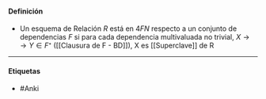 #### Definición
- Un esquema de Relación $R$ está en $4FN$ respecto a un conjunto de dependencias $F$ si para cada dependencia multivaluada no trivial, $X\rightarrow\rightarrow Y\in F⁺$  ([[Clausura de F - BD]]), X es [[Superclave]] de R
***
#### Etiquetas
- #Anki 